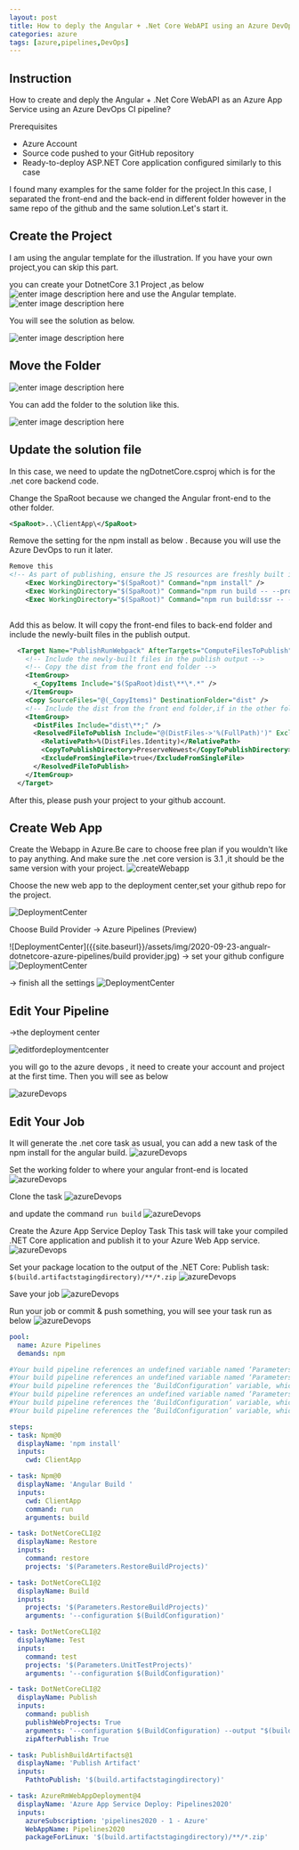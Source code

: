 ```yaml
---
layout: post
title: How to deply the Angular + .Net Core WebAPI using an Azure DevOps CI pipeline?
categories: azure
tags: [azure,pipelines,DevOps]
---
```


## Instruction

How to create and deply the Angular + .Net Core WebAPI as an Azure App Service using an Azure DevOps CI pipeline?

Prerequisites
- Azure Account
- Source code pushed to your GitHub repository
- Ready-to-deploy ASP.NET Core application configured similarly to this case
  
I found many examples for the same folder for the project.In this case, I separated the front-end and  the back-end in different folder however in the same repo of the github and the same solution.Let's start it.

## Create the Project

I am using the angular template for the illustration. If you have your own project,you can skip this part.

you can create your DotnetCore 3.1 Project ,as below
![enter image description here]({{site.baseurl}}/assets/img/2020-09-23-angualr-dotnetcore-azure-pipelines/dotnetcore.jpg)
and use the Angular template. 
![enter image description here]({{site.baseurl}}/assets/img/2020-09-23-angualr-dotnetcore-azure-pipelines/angulartemp.jpg)


You will see the solution as below.

![enter image description here]({{site.baseurl}}/assets/img/2020-09-23-angualr-dotnetcore-azure-pipelines/solution.jpg)

## Move the Folder 

![enter image description here]({{site.baseurl}}/assets/img/2020-09-23-angualr-dotnetcore-azure-pipelines/foldermoveout.jpg)

You can add the folder to the solution like this.

![enter image description here]({{site.baseurl}}/assets/img/2020-09-23-angualr-dotnetcore-azure-pipelines/movefrontend.jpg)

## Update the solution file

In this case, we need to update the ngDotnetCore.csproj which is for the .net core backend code.

Change the SpaRoot because we changed the Angular front-end to the other folder.
 ``` xml
 <SpaRoot>..\ClientApp\</SpaRoot>
```
Remove the setting for the npm install as below . Because you will use the Azure DevOps to run it later.

``` xml
Remove this 
<!-- As part of publishing, ensure the JS resources are freshly built in production mode -->
    <Exec WorkingDirectory="$(SpaRoot)" Command="npm install" />
    <Exec WorkingDirectory="$(SpaRoot)" Command="npm run build -- --prod" />
    <Exec WorkingDirectory="$(SpaRoot)" Command="npm run build:ssr -- --prod" Condition=" '$(BuildServerSideRenderer)' == 'true' " />
    
```
Add this as below. It will copy the front-end files to back-end folder and include the newly-built files in the publish output.
``` xml
  <Target Name="PublishRunWebpack" AfterTargets="ComputeFilesToPublish">
    <!-- Include the newly-built files in the publish output -->
    <!-- Copy the dist from the front end folder -->
    <ItemGroup>
      <_CopyItems Include="$(SpaRoot)dist\**\*.*" />
    </ItemGroup>
    <Copy SourceFiles="@(_CopyItems)" DestinationFolder="dist" />
    <!-- Include the dist from the front end folder,if in the other folder it can't include in the publish output folder  -->
    <ItemGroup>
      <DistFiles Include="dist\**;" />
      <ResolvedFileToPublish Include="@(DistFiles->'%(FullPath)')" Exclude="@(ResolvedFileToPublish)">
        <RelativePath>%(DistFiles.Identity)</RelativePath>
        <CopyToPublishDirectory>PreserveNewest</CopyToPublishDirectory>
        <ExcludeFromSingleFile>true</ExcludeFromSingleFile>
      </ResolvedFileToPublish>
    </ItemGroup>
  </Target>

  ```

After this, please push your project to your github account.

## Create Web App

Create the Webapp in Azure.Be care to choose free plan if you wouldn't like to pay anything.
And make sure the .net core version is 3.1 ,it should be the same version with your project.
![createWebapp]({{site.baseurl}}/assets/img/2020-09-23-angualr-dotnetcore-azure-pipelines/createWebapp.jpg)

Choose the new web app to the deployment center,set your github repo for the project.

![DeploymentCenter]({{site.baseurl}}/assets/img/2020-09-23-angualr-dotnetcore-azure-pipelines/DeploymentCenter.jpg)

Choose Build Provider -> Azure Pipelines (Preview)

![DeploymentCenter]({{site.baseurl}}/assets/img/2020-09-23-angualr-dotnetcore-azure-pipelines/build provider.jpg)
-> set your github configure 
![DeploymentCenter]({{site.baseurl}}/assets/img/2020-09-23-angualr-dotnetcore-azure-pipelines/configure.jpg)

-> finish all the settings 
![DeploymentCenter]({{site.baseurl}}/assets/img/2020-09-23-angualr-dotnetcore-azure-pipelines/allsetting.jpg)


## Edit Your Pipeline

->the deployment center

![editfordeploymentcenter]({{site.baseurl}}/assets/img/2020-09-23-angualr-dotnetcore-azure-pipelines/editfordeploymentcenter.jpg)

you will go to the azure devops , it need to create your account and project at the first time. Then you will see as below


![azureDevops]({{site.baseurl}}/assets/img/2020-09-23-angualr-dotnetcore-azure-pipelines/azureDevops.jpg)

## Edit Your Job

It will generate the .net core task as usual, you can add a new task of the npm install for the angular build.
![azureDevops]({{site.baseurl}}/assets/img/2020-09-23-angualr-dotnetcore-azure-pipelines/installtask.jpg)

Set the working folder to where your angular front-end is located
![azureDevops]({{site.baseurl}}/assets/img/2020-09-23-angualr-dotnetcore-azure-pipelines/npminstall.jpg)

Clone the task 
![azureDevops]({{site.baseurl}}/assets/img/2020-09-23-angualr-dotnetcore-azure-pipelines/CloneTask.jpg)

and update the command `run build`
![azureDevops]({{site.baseurl}}/assets/img/2020-09-23-angualr-dotnetcore-azure-pipelines/runbuild.jpg)

Create the Azure App Service Deploy Task
This task will take your compiled .NET Core application and publish it to your Azure Web App service.
![azureDevops]({{site.baseurl}}/assets/img/2020-09-23-angualr-dotnetcore-azure-pipelines/deploytool.jpg)

Set your package location to the output of the .NET Core: Publish task:
```$(build.artifactstagingdirectory)/**/*.zip```
![azureDevops]({{site.baseurl}}/assets/img/2020-09-23-angualr-dotnetcore-azure-pipelines/packagesave.jpg)

Save your job
![azureDevops]({{site.baseurl}}/assets/img/2020-09-23-angualr-dotnetcore-azure-pipelines/save.jpg)

Run your job or commit & push something, you will see your task run as below
![azureDevops]({{site.baseurl}}/assets/img/2020-09-23-angualr-dotnetcore-azure-pipelines/PipelineResult.jpg)

``` yaml
pool:
  name: Azure Pipelines
  demands: npm

#Your build pipeline references an undefined variable named ‘Parameters.RestoreBuildProjects’. Create or edit the build pipeline for this YAML file, define the variable on the Variables tab. See https://go.microsoft.com/fwlink/?linkid=865972
#Your build pipeline references an undefined variable named ‘Parameters.RestoreBuildProjects’. Create or edit the build pipeline for this YAML file, define the variable on the Variables tab. See https://go.microsoft.com/fwlink/?linkid=865972
#Your build pipeline references the ‘BuildConfiguration’ variable, which you’ve selected to be settable at queue time. Create or edit the build pipeline for this YAML file, define the variable on the Variables tab, and then select the option to make it settable at queue time. See https://go.microsoft.com/fwlink/?linkid=865971
#Your build pipeline references an undefined variable named ‘Parameters.UnitTestProjects’. Create or edit the build pipeline for this YAML file, define the variable on the Variables tab. See https://go.microsoft.com/fwlink/?linkid=865972
#Your build pipeline references the ‘BuildConfiguration’ variable, which you’ve selected to be settable at queue time. Create or edit the build pipeline for this YAML file, define the variable on the Variables tab, and then select the option to make it settable at queue time. See https://go.microsoft.com/fwlink/?linkid=865971
#Your build pipeline references the ‘BuildConfiguration’ variable, which you’ve selected to be settable at queue time. Create or edit the build pipeline for this YAML file, define the variable on the Variables tab, and then select the option to make it settable at queue time. See https://go.microsoft.com/fwlink/?linkid=865971

steps:
- task: Npm@0
  displayName: 'npm install'
  inputs:
    cwd: ClientApp

- task: Npm@0
  displayName: 'Angular Build '
  inputs:
    cwd: ClientApp
    command: run
    arguments: build

- task: DotNetCoreCLI@2
  displayName: Restore
  inputs:
    command: restore
    projects: '$(Parameters.RestoreBuildProjects)'

- task: DotNetCoreCLI@2
  displayName: Build
  inputs:
    projects: '$(Parameters.RestoreBuildProjects)'
    arguments: '--configuration $(BuildConfiguration)'

- task: DotNetCoreCLI@2
  displayName: Test
  inputs:
    command: test
    projects: '$(Parameters.UnitTestProjects)'
    arguments: '--configuration $(BuildConfiguration)'

- task: DotNetCoreCLI@2
  displayName: Publish
  inputs:
    command: publish
    publishWebProjects: True
    arguments: '--configuration $(BuildConfiguration) --output "$(build.artifactstagingdirectory)"'
    zipAfterPublish: True

- task: PublishBuildArtifacts@1
  displayName: 'Publish Artifact'
  inputs:
    PathtoPublish: '$(build.artifactstagingdirectory)'

- task: AzureRmWebAppDeployment@4
  displayName: 'Azure App Service Deploy: Pipelines2020'
  inputs:
    azureSubscription: 'pipelines2020 - 1 - Azure'
    WebAppName: Pipelines2020
    packageForLinux: '$(build.artifactstagingdirectory)/**/*.zip'


```